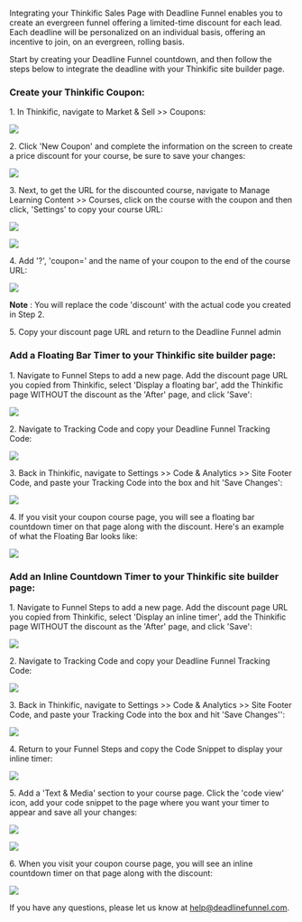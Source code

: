 Integrating your Thinkific Sales Page with Deadline Funnel enables you to
create an evergreen funnel offering a limited-time discount for each lead.
Each deadline will be personalized on an individual basis, offering an
incentive to join, on an evergreen, rolling basis.

Start by creating your Deadline Funnel countdown, and then follow the steps
below to integrate the deadline with your Thinkific site builder page.

### Create your Thinkific Coupon:

1\. In Thinkific, navigate to Market & Sell >> Coupons: 

![](https://s3.amazonaws.com/helpscout.net/docs/assets/53974d6ce4b0c76107b109d1/images/5bd37ef104286356f0a52206/file-l2EbyhzMWX.png)

2\. Click 'New Coupon' and complete the information on the screen to create a price discount for your course, be sure to save your changes: 

![](https://s3.amazonaws.com/helpscout.net/docs/assets/53974d6ce4b0c76107b109d1/images/5bd37faf2c7d3a01757a79c9/file-JJy6FnGvo3.png)

3\. Next, to get the URL for the discounted course, navigate to Manage Learning Content >> Courses, click on the course with the coupon and then click, 'Settings' to copy your course URL: 

![](https://s3.amazonaws.com/helpscout.net/docs/assets/53974d6ce4b0c76107b109d1/images/5bd3816a04286356f0a5221d/file-AZmFYKiaWU.png)

![](https://s3.amazonaws.com/helpscout.net/docs/assets/53974d6ce4b0c76107b109d1/images/5bd382472c7d3a01757a79e7/file-f4bU0a1Elw.png)

4\. Add '?', 'coupon=' and the name of your coupon to the end of the course URL: 

![](https://s3.amazonaws.com/helpscout.net/docs/assets/53974d6ce4b0c76107b109d1/images/5bd382a104286356f0a5222a/file-A48lgPBDq7.png)

**Note** : You will replace the code 'discount' with the actual code you
created in Step 2.

5\. Copy your discount page URL and return to the Deadline Funnel admin 

### Add a Floating Bar Timer to your Thinkific site builder page:

1\. Navigate to Funnel Steps to add a new page. Add the discount page URL you copied from Thinkific, select 'Display a floating bar', add the Thinkific page WITHOUT the discount as the 'After' page, and click 'Save': 

![](https://s3.amazonaws.com/helpscout.net/docs/assets/53974d6ce4b0c76107b109d1/images/5c783c362c7d3a0cb932155e/file-JDPyIgnWsG.png)

2\. Navigate to Tracking Code and copy your Deadline Funnel Tracking Code: 

![](https://s3.amazonaws.com/helpscout.net/docs/assets/53974d6ce4b0c76107b109d1/images/5a7b84f70428634376cfec58/file-nCV9LRDZSb.png)

3\. Back in Thinkific, navigate to Settings >> Code & Analytics >>  Site Footer Code, and paste your Tracking Code into the box and hit 'Save Changes': 

![](https://s3.amazonaws.com/helpscout.net/docs/assets/53974d6ce4b0c76107b109d1/images/5bd383bb2c7d3a01757a7a05/file-mQuAleKlxY.png)

4\. If you visit your coupon course page, you will see a floating bar countdown timer on that page along with the discount. Here's an example of what the Floating Bar looks like: 

![](https://s3.amazonaws.com/helpscout.net/docs/assets/53974d6ce4b0c76107b109d1/images/5c65c0a12c7d3a66e32e783a/file-r2622Bfum3.png)

### Add an Inline Countdown Timer to your Thinkific site builder page:

1\. Navigate to Funnel Steps to add a new page. Add the discount page URL you copied from Thinkific, select 'Display an inline timer', add the Thinkific page WITHOUT the discount as the 'After' page, and click 'Save': 

![](https://s3.amazonaws.com/helpscout.net/docs/assets/53974d6ce4b0c76107b109d1/images/5c783cd22c7d3a0cb9321570/file-hMgAYWDhqC.png)

2\. Navigate to Tracking Code and copy your Deadline Funnel Tracking Code: 

![](https://s3.amazonaws.com/helpscout.net/docs/assets/53974d6ce4b0c76107b109d1/images/5a7b84f70428634376cfec58/file-nCV9LRDZSb.png)

3\. Back in Thinkific, navigate to Settings >> Code & Analytics >>  Site Footer Code, and paste your Tracking Code into the box and hit 'Save Changes'':   

![](https://s3.amazonaws.com/helpscout.net/docs/assets/53974d6ce4b0c76107b109d1/images/5bd383bb2c7d3a01757a7a05/file-mQuAleKlxY.png)

4\. Return to your Funnel Steps and copy the Code Snippet to display your inline timer: 

![](https://s3.amazonaws.com/helpscout.net/docs/assets/53974d6ce4b0c76107b109d1/images/5b2c02262c7d3a0fa9a34e9f/file-MpGvnqJECu.png)

5\. Add a 'Text & Media' section to your course page. Click the 'code view' icon, add your code snippet to the page where you want your timer to appear and save all your changes: 

![](https://s3.amazonaws.com/helpscout.net/docs/assets/53974d6ce4b0c76107b109d1/images/5b2c034d0428632c466b335a/file-jrQvHO1cLE.png)

![](https://s3.amazonaws.com/helpscout.net/docs/assets/53974d6ce4b0c76107b109d1/images/5b2c03560428632c466b335b/file-Y4o69205jd.png)

6\. When you visit your coupon course page, you will see an inline countdown timer on that page along with the discount: 

![](https://s3.amazonaws.com/helpscout.net/docs/assets/53974d6ce4b0c76107b109d1/images/5bd3855904286356f0a5224e/file-ykGcVYMgGV.png)

If you have any questions, please let us know at
[help@deadlinefunnel.com](mailto:mailto:help@deadlinefunnel.com).

